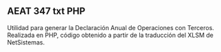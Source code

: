 <h2>AEAT 347 txt PHP</h2>

Utilidad para generar la Declaración Anual de Operaciones con Terceros. Realizada en PHP, código obtenido a partir de la traducción del XLSM de NetSistemas.


